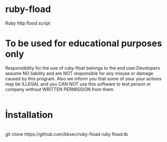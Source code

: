 # ruby-fload
Ruby http flood script
</br>
# To be used for educational purposes only 
Responsibility for the use of ruby-float belongs to the end user.Developers assume NO liability and are NOT responsible for any misuse or damage caused by this program. Also we inform you that some of your your actions may be ILLEGAL and you CAN NOT use this software to test person or company without WRITTEN PERMISSION from them.
</br>
</br>
# İnstallation
<br>
git clone https://github.com/bksec/ruby-fload
ruby fload.tb
